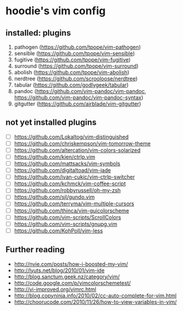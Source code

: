 # hoodie's vim config

## installed: plugins

  1. pathogen  (https://github.com/tpope/vim-pathogen)
  2. sensible  (https://github.com/tpope/vim-sensible)
  3. fugitive  (https://github.com/tpope/vim-fugitive)
  4. surround  (https://github.com/tpope/vim-surround)
  5. abolish   (https://github.com/tpope/vim-abolish)
  6. nerdtree  (https://github.com/scrooloose/nerdtree)
  7. tabular   (https://github.com/godlygeek/tabular)
  8. pandoc    (https://github.com/vim-pandoc/vim-pandoc, https://github.com/vim-pandoc/vim-pandoc-syntax)
  9. gitgutter (https://github.com/airblade/vim-gitgutter)
 
## not yet installed plugins

*	[ ] https://github.com/Lokaltog/vim-distinguished
*	[ ] https://github.com/chriskempson/vim-tomorrow-theme
*	[ ] https://github.com/altercation/vim-colors-solarized
*	[ ] https://github.com/kien/ctrlp.vim
*	[ ] https://github.com/mattsacks/vim-symbols
*	[ ] https://github.com/digitaltoad/vim-jade
*	[ ] https://github.com/ivan-cukic/vim-ctrlp-switcher
*	[ ] https://github.com/kchmck/vim-coffee-script
*	[ ] https://github.com/robbyrussell/oh-my-zsh
*	[ ] https://github.com/sjl/gundo.vim
*	[ ] https://github.com/terryma/vim-multiple-cursors
*	[ ] https://github.com/thinca/vim-guicolorscheme
*	[ ] https://github.com/vim-scripts/ScrollColors
*	[ ] https://github.com/vim-scripts/gnupg.vim
*  [ ] https://github.com/KohPoll/vim-less

## Further reading

* http://nvie.com/posts/how-i-boosted-my-vim/
* http://lyuts.net/blog/2010/01/vim-ide
* http://blog.sanctum.geek.nz/category/vim/
* http://code.google.com/p/vimcolorschemetest/
* http://vi-improved.org/vimrc.html
* http://blog.copyninja.info/2010/02/cc-auto-complete-for-vim.html
* http://choorucode.com/2010/11/26/how-to-view-variables-in-vim/

